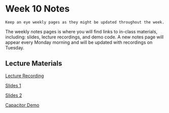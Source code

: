 Week 10 Notes
============================

```{note}
Keep an eye weekly pages as they might be updated throughout the week.
```

The weekly notes pages is where you will find links to in-class materials, including: slides, lecture recordings, and demo code. A new notes page will appear every Monday morning and will be updated with recordings on Tuesday.

## Lecture Materials

[Lecture Recording](https://uci.yuja.com/V/Video?v=9896695&node=43366921&a=101902012)

[Slides 1](http://inf133.markbaldw.in/resources/11_14_23-hybrid_native.pdf)

[Slides 2](http://inf133.markbaldw.in/resources/11_21_23-mobile_design_device_resources.pdf)

[Capacitor Demo](http://inf133.markbaldw.in/resources/CapacitorDemo.zip)

